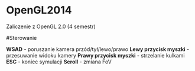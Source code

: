 OpenGL2014
==========

Zaliczenie z OpenGL 2.0 (4 semestr)

#Sterowanie

**WSAD** - poruszanie kamera przód/tył/lewo/prawo
**Lewy przycisk myszki** - przesuwanie widoku kamery
**Prawy przycisk myszki** - strzelanie kulkami
**ESC** - koniec symulacji
**Scroll** - zmiana FoV